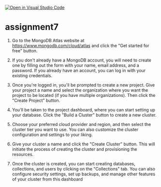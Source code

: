 [![Open in Visual Studio Code](https://classroom.github.com/assets/open-in-vscode-c66648af7eb3fe8bc4f294546bfd86ef473780cde1dea487d3c4ff354943c9ae.svg)](https://classroom.github.com/online_ide?assignment_repo_id=10270139&assignment_repo_type=AssignmentRepo)
# assignment7

1. Go to the MongoDB Atlas website at https://www.mongodb.com/cloud/atlas and click the "Get started for free" button.

2. If you don't already have a MongoDB account, you will need to create one by filling out the form with your name, email address, and a password. If you already have an account, you can log in with your existing credentials.

3. Once you're logged in, you'll be prompted to create a new project. Give your project a name and select the organization where you want the project to be located (if you have multiple organizations). Then click the "Create Project" button.

4. You'll be taken to the project dashboard, where you can start setting up your database. Click the "Build a Cluster" button to create a new cluster.

5. Choose your preferred cloud provider and region, and then select the cluster tier you want to use. You can also customize the cluster configuration and settings to your liking.

6. Give your cluster a name and click the "Create Cluster" button. This will initiate the process of creating the cluster and provisioning the resources.

7. Once the cluster is created, you can start creating databases, collections, and users by clicking on the "Collections" tab. You can also configure security settings, set up backups, and manage other features of your cluster from this dashboard
